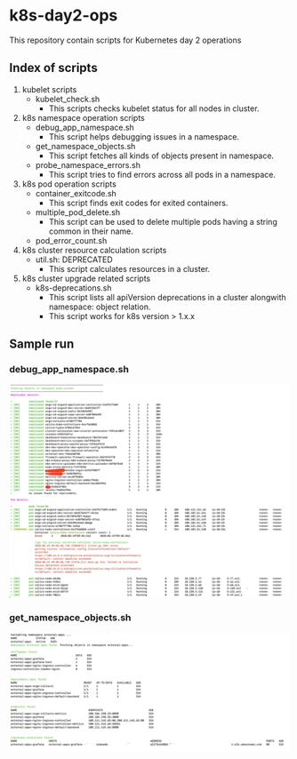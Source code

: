 # k8s-day2-ops
This repository contain scripts for Kubernetes day 2 operations

## Index of scripts
1. kubelet scripts
    - kubelet_check.sh
        - This scripts checks kubelet status for all nodes in cluster.
2. k8s namespace operation scripts
    - debug_app_namespace.sh
        - This script helps debugging issues in a namespace.
    - get_namespace_objects.sh
        - This script fetches all kinds of objects present in namespace.
    - probe_namespace_errors.sh
        - This script tries to find errors across all pods in a namespace.
3. k8s pod operation scripts
    - container_exitcode.sh
        - This script finds exit codes for exited containers.
    - multiple_pod_delete.sh
        - This script can be used to delete multiple pods having a string common in their name.
    - pod_error_count.sh
4. k8s cluster resource calculation scripts
    - util.sh:  DEPRECATED
        - This script calculates resources in a cluster. 
5. k8s cluster upgrade related scripts
    - k8s-deprecations.sh
        - This script lists all apiVersion deprecations in a cluster alongwith namespace: object relation.
        - This script works for k8s version > 1.x.x

## Sample run

### debug_app_namespace.sh

![image](doc/images/debug_app_namespace.png)

### get_namespace_objects.sh

![image1](doc/images/get_namespace_objects.png)
